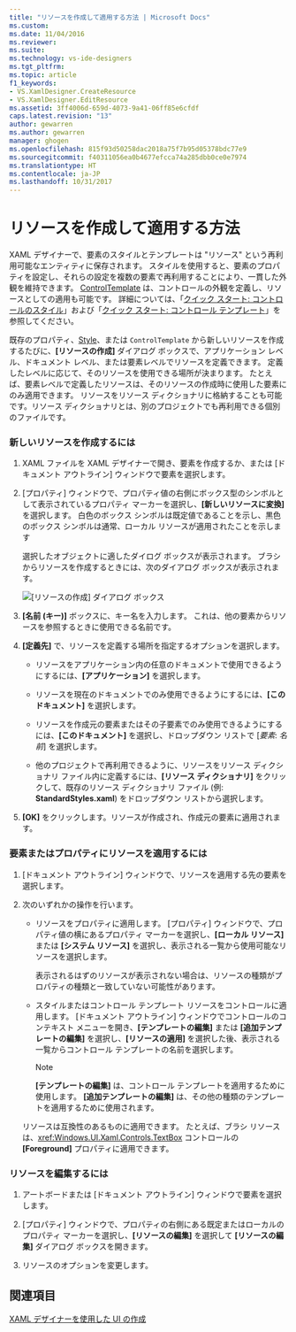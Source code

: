 ```yaml
---
title: "リソースを作成して適用する方法 | Microsoft Docs"
ms.custom: 
ms.date: 11/04/2016
ms.reviewer: 
ms.suite: 
ms.technology: vs-ide-designers
ms.tgt_pltfrm: 
ms.topic: article
f1_keywords:
- VS.XamlDesigner.CreateResource
- VS.XamlDesigner.EditResource
ms.assetid: 3ff4006d-659d-4073-9a41-06ff85e6cfdf
caps.latest.revision: "13"
author: gewarren
ms.author: gewarren
manager: ghogen
ms.openlocfilehash: 815f93d50258dac2018a75f7b95d05378bdc77e9
ms.sourcegitcommit: f40311056ea0b4677efcca74a285dbb0ce0e7974
ms.translationtype: HT
ms.contentlocale: ja-JP
ms.lasthandoff: 10/31/2017
---
```

# <a name="how-to-create-and-apply-a-resource"></a>リソースを作成して適用する方法
XAML デザイナーで、要素のスタイルとテンプレートは "リソース" という再利用可能なエンティティに保存されます。 スタイルを使用すると、要素のプロパティを設定し、それらの設定を複数の要素で再利用することにより、一貫した外観を維持できます。 [ControlTemplate](http://msdn.microsoft.com/library/windows/apps/windows.ui.xaml.controls.controltemplate.aspx) は、コントロールの外観を定義し、リソースとしての適用も可能です。 詳細については、「[クイック スタート: コントロールのスタイル](http://go.microsoft.com/fwlink/?LinkID=248239)」および「[クイック スタート: コントロール テンプレート](http://go.microsoft.com/fwlink/?LinkID=247982)」を参照してください。  
  
 既存のプロパティ、[Style](http://msdn.microsoft.com/library/windows/apps/windows.ui.xaml.style.aspx)、または `ControlTemplate` から新しいリソースを作成するたびに、**[リソースの作成]** ダイアログ ボックスで、アプリケーション レベル、ドキュメント レベル、または要素レベルでリソースを定義できます。 定義したレベルに応じて、そのリソースを使用できる場所が決まります。 たとえば、要素レベルで定義したリソースは、そのリソースの作成時に使用した要素にのみ適用できます。 リソースをリソース ディクショナリに格納することも可能です。リソース ディクショナリとは、別のプロジェクトでも再利用できる個別のファイルです。  
  
### <a name="to-create-a-new-resource"></a>新しいリソースを作成するには  
  
1.  XAML ファイルを XAML デザイナーで開き、要素を作成するか、または [ドキュメント アウトライン] ウィンドウで要素を選択します。  
  
2.  [プロパティ] ウィンドウで、プロパティ値の右側にボックス型のシンボルとして表示されているプロパティ マーカーを選択し、**[新しいリソースに変換]** を選択します。 白色のボックス シンボルは既定値であることを示し、黒色のボックス シンボルは通常、ローカル リソースが適用されたことを示します  
  
     選択したオブジェクトに適したダイログ ボックスが表示されます。 ブラシからリソースを作成するときには、次のダイアログ ボックスが表示されます。  
  
     ![[リソースの作成] ダイアログ ボックス](../designers/media/xaml_create_resource.png "xaml_create_resource")  
  
3.  **[名前 (キー)]** ボックスに、キー名を入力します。 これは、他の要素からリソースを参照するときに使用できる名前です。  
  
4.  **[定義先]** で、リソースを定義する場所を指定するオプションを選択します。  
  
    -   リソースをアプリケーション内の任意のドキュメントで使用できるようにするには、**[アプリケーション]** を選択します。  
  
    -   リソースを現在のドキュメントでのみ使用できるようにするには、**[このドキュメント]** を選択します。  
  
    -   リソースを作成元の要素またはその子要素でのみ使用できるようにするには、**[このドキュメント]** を選択し、ドロップダウン リストで [*要素*: *名前*] を選択します。  
  
    -   他のプロジェクトで再利用できるように、リソースをリソース ディクショナリ ファイル内に定義するには、**[リソース ディクショナリ]** をクリックして、既存のリソース ディクショナリ ファイル (例: **StandardStyles.xaml**) をドロップダウン リストから選択します。  
  
5.  **[OK]** をクリックします。リソースが作成され、作成元の要素に適用されます。  
  
### <a name="to-apply-a-resource-to-an-element-or-property"></a>要素またはプロパティにリソースを適用するには  
  
1.  [ドキュメント アウトライン] ウィンドウで、リソースを適用する先の要素を選択します。  
  
2.  次のいずれかの操作を行います。  
  
    -   リソースをプロパティに適用します。 [プロパティ] ウィンドウで、プロパティ値の横にあるプロパティ マーカーを選択し、**[ローカル リソース]** または **[システム リソース]** を選択し、表示される一覧から使用可能なリソースを選択します。  
  
         表示されるはずのリソースが表示されない場合は、リソースの種類がプロパティの種類と一致していない可能性があります。  
  
    -   スタイルまたはコントロール テンプレート リソースをコントロールに適用します。 [ドキュメント アウトライン] ウィンドウでコントロールのコンテキスト メニューを開き、**[テンプレートの編集]** または **[追加テンプレートの編集]** を選択し、**[リソースの適用]** を選択した後、表示される一覧からコントロール テンプレートの名前を選択します。  
  
        > [!NOTE]
        >  **[テンプレートの編集]** は、コントロール テンプレートを適用するために使用します。 **[追加テンプレートの編集]** は、その他の種類のテンプレートを適用するために使用されます。  
  
     リソースは互換性のあるものに適用できます。 たとえば、ブラシ リソースは、<xref:Windows.UI.Xaml.Controls.TextBox> コントロールの **[Foreground]** プロパティに適用できます。  
  
### <a name="to-edit-a-resource"></a>リソースを編集するには  
  
1.  アートボードまたは [ドキュメント アウトライン] ウィンドウで要素を選択します。  
  
2.  [プロパティ] ウィンドウで、プロパティの右側にある既定またはローカルのプロパティ マーカーを選択し、**[リソースの編集]** を選択して **[リソースの編集]** ダイアログ ボックスを開きます。  
  
3.  リソースのオプションを変更します。  
  
## <a name="see-also"></a>関連項目  
 [XAML デザイナーを使用した UI の作成](../designers/creating-a-ui-by-using-xaml-designer-in-visual-studio.md)